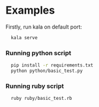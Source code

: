# Examples

Firstly, run kala on default port:
```bash
  kala serve
```

### Running python script

```bash
  pip install -r requirements.txt
  python python/basic_test.py
```

### Running ruby script

```bash
  ruby ruby/basic_test.rb
```
